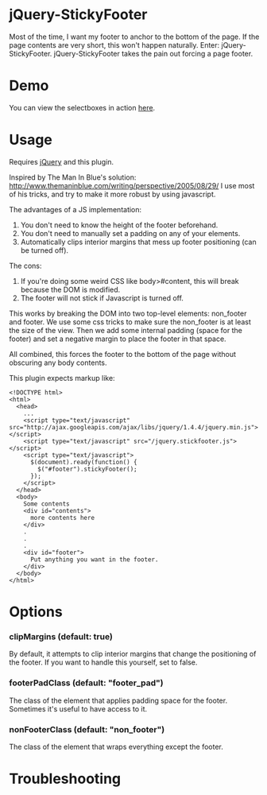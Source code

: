 # jQuery-StickyFooter

Most of the time, I want my footer to anchor to the bottom of the page. If the page contents 
are very short, this won't happen naturally. Enter: jQuery-StickyFooter. jQuery-StickyFooter 
takes the pain out forcing a page footer.

# Demo

You can view the selectboxes in action [here](http://dl.dropbox.com/u/124192/websites/jquerystickyfooter/index.html).
  
# Usage

Requires [jQuery](http://jquery.com) and this plugin.

Inspired by The Man In Blue's solution: http://www.themaninblue.com/writing/perspective/2005/08/29/
I use most of his tricks, and try to make it more robust by using javascript.

The advantages of a JS implementation:

  1. You don't need to know the height of the footer beforehand.
  2. You don't need to manually set a padding on any of your elements.
  3. Automatically clips interior margins that mess up footer positioning (can be turned off).
    
The cons:

  1. If you're doing some weird CSS like body>#content, this will break because the DOM is modified.
  2. The footer will not stick if Javascript is turned off.

This works by breaking the DOM into two top-level elements: non_footer and footer.
We use some css tricks to make sure the non_footer is at least the size of the view.
Then we add some internal padding (space for the footer) and set a negative margin to 
place the footer in that space.

All combined, this forces the footer to the bottom of the page without obscuring 
any body contents.

This plugin expects markup like:

    <!DOCTYPE html>
    <html>
      <head>
        ...
        <script type="text/javascript" src="http://ajax.googleapis.com/ajax/libs/jquery/1.4.4/jquery.min.js"></script>
        <script type="text/javascript" src="/jquery.stickfooter.js"></script>
        <script type="text/javascript">
          $(document).ready(function() {
            $("#footer").stickyFooter();
          });
        </script>
      </head>
      <body>
        Some contents
        <div id="contents">
          more contents here
        </div>
        .
        .
        .
        <div id="footer">
          Put anything you want in the footer.
        </div>
      </body>
    </html>

# Options

### clipMargins (default: true)

By default, it attempts to clip interior margins that change the positioning of the footer. If you want to handle this yourself,
set to false.

### footerPadClass (default: "footer_pad")

The class of the element that applies padding space for the footer. Sometimes it's useful to have access to it.

### nonFooterClass (default: "non_footer")

The class of the element that wraps everything except the footer.

# Troubleshooting